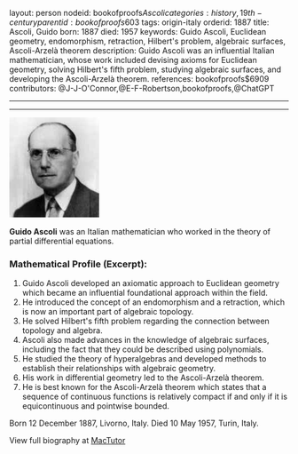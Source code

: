 layout: person
nodeid: bookofproofs$Ascoli
categories: history,19th-century
parentid: bookofproofs$603
tags: origin-italy
orderid: 1887
title: Ascoli, Guido
born: 1887
died: 1957
keywords: Guido Ascoli, Euclidean geometry, endomorphism, retraction, Hilbert's problem, algebraic surfaces, Ascoli-Arzelà theorem
description: Guido Ascoli was an influential Italian mathematician, whose work included devising axioms for Euclidean geometry, solving Hilbert's fifth problem, studying algebraic surfaces, and developing the Ascoli-Arzelà theorem.
references: bookofproofs$6909
contributors: @J-J-O'Connor,@E-F-Robertson,bookofproofs,@ChatGPT

---



---

![Ascoli.jpg](https://github.com/bookofproofs/bookofproofs.github.io/blob/main/_sources/_assets/images/portraits/Ascoli.jpg?raw=true)

**Guido Ascoli** was an Italian mathematician who worked in the theory of partial differential equations.

### Mathematical Profile (Excerpt):
1. Guido Ascoli developed an axiomatic approach to Euclidean geometry which became an influential foundational approach within the field. 
2. He introduced the concept of an endomorphism and a retraction, which is now an important part of algebraic topology.
3. He solved Hilbert's fifth problem regarding the connection between topology and algebra. 
4. Ascoli also made advances in the knowledge of algebraic surfaces, including the fact that they could be described using polynomials.
5. He studied the theory of hyperalgebras and developed methods to establish their relationships with algebraic geometry. 
6. His work in differential geometry led to the Ascoli-Arzelà theorem.
7. He is best known for the Ascoli-Arzelà theorem which states that a sequence of continuous functions is relatively compact if and only if it is equicontinuous and pointwise bounded.

Born 12 December 1887, Livorno, Italy. Died 10 May 1957, Turin, Italy.

View full biography at [MacTutor](https://mathshistory.st-andrews.ac.uk/Biographies/Ascoli/)
